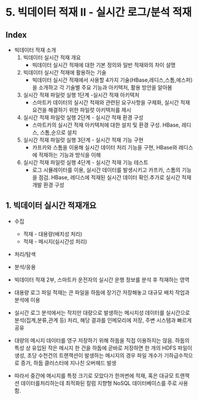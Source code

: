 # 5. 빅데이터 적재 II - 실시간 로그/분석 적재
## Index
- 빅데이터 적재 소개
  1. 빅데이터 실시간 적재 개요
     - 빅데이터 실시간 적재에 대한 기본 정의와 일반 적재와의 차이 설명
  2. 빅데이터 실시간 적재에 활용하는 기술
     - 빅데이터 실시간 적재에서 사용할 4가지 기술(HBase,레디스,스톰,에스퍼)을 소개하고 각 기술별 주요 기능과 아키텍처, 활용 방안을 알아봄 
  3. 실시간 적재 파일럿 실행 1단계 -실시간 적재 아키텍처
     - 스마트카 데이터의 실시간 적재와 관련된 요구사항을 구체화, 실시간 적재 요건을 해결하기 위한 파일럿 아키텍처를 제시
  4. 실시간 적재 파일럿 실행 2단계 - 실시간 적재 환경 구성
     - 스마트카의 실시간 적재 아키텍처에 대한 설치 및 환경 구성. HBase, 레디스, 스톰,순으로 설치
  5. 실시간 적재 파일럿 실행 3단계 - 실시간 적재 기능 구현
     - 카프카와 스톰을 이용해 실시간 데이터 처리 기능을 구현, HBase와 레디스에 적재하는 기능과 방식을 이해
  6. 실시간 적재 파일럿 실행 4단계 - 실시간 적재 기능 테스트
     - 로그 시뮬레이터를 이용, 실시간 데이터를 발생시키고 카프카, 스톰의 기능을 점검. HBase, 레디스에 적재된 실시간 데이터 확인.추가로 실시간 적재 개발 환경 구성
## 1. 빅데이터 실시간 적재개요
- 수집 
  - 적재 - 대용량(배치성 처리)
  - 적재 - 메시지(실시간성 처리)
- 처리/탐색
- 분석/응용

- 빅데이터 적재 2부, 스마트카 운전자의 실시간 운행 정보를 분석 후 적재하는 영역
- 대용량 로그 파일 적재는 큰 파일을 하둡에 장기간 저장해놓고 대규모 배치 작업과 분석에 이용
- 실시간 로그 분석에서는 작지만 대량으로 발생하는 메시지성 데이터를 실시간으로 분석(집계,분류,관계 등) 처리, 해당 결과를 인메모리에 저장, 주변 시스템과 빠르게 공유
- 대량의 메시지 데이터를 영구 저장하기 위해 하둡을 직접 이용하지는 않음. 하둡의 특성 상 유입된 작은 메시지 한 건을 하둡에 곧바로 저장하면 한 개의 HDFS 파일이 생성, 초당 수천건의 트랜잭션이 발생하는 메시지의 경우 파일 개수가 기하급수적으로 증가, 하둡 클러스터에 지나친 오버헤드 발생
- 따라서 중간에 메시지를 특정 크기로 모았다가 한꺼번에 적재, 혹은 대규모 트랜잭션 데이터를처리하는데 최적화된 칼럼 지향형 NoSQL 데이터베이스를 주로 사용함.


